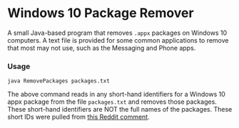 # Windows 10 Package Remover

A small Java-based program that removes `.appx` packages on Windows 10 computers. A text file is provided for some common applications to remove that most may not use, such as the Messaging and Phone apps.

### Usage
```
java RemovePackages packages.txt
```
The above command reads in any short-hand identifiers for a Windows 10 appx package from the file `packages.txt` and removes those packages. These short-hand identifiers are NOT the full names of the packages. These short IDs were pulled from [this Reddit comment]("https://www.reddit.com/r/pcmasterrace/comments/736tfh/skype_is_officially_bloatware_uninstalled_it/dno4ga5/").
